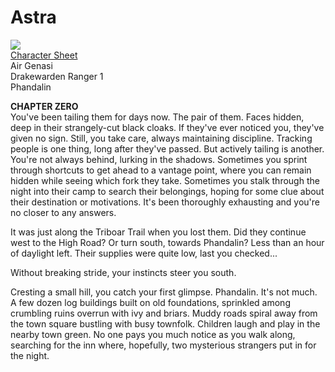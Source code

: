 # Astra

[![](https://www.dndbeyond.com/Content/Skins/Waterdeep/images/characters/default-avatar-builder.png)  
Character Sheet](https://www.dndbeyond.com/characters/104267614)  
Air Genasi  
Drakewarden Ranger 1  
Phandalin  


**CHAPTER ZERO**  
You've been tailing them for days now. The pair of them. Faces hidden, deep in their strangely-cut black cloaks. If they've ever noticed you, they've given no sign. Still, you take care, always maintaining discipline. Tracking people is one thing, long after they've passed. But actively tailing is another. You're not always behind, lurking in the shadows. Sometimes you sprint through shortcuts to get ahead to a vantage point, where you can remain hidden while seeing which fork they take. Sometimes you stalk through the night into their camp to search their belongings, hoping for some clue about their destination or motivations. It's been thoroughly exhausting and you're no closer to any answers.  

It was just along the Triboar Trail when you lost them. Did they continue west to the High Road? Or turn south, towards Phandalin? Less than an hour of daylight left. Their supplies were quite low, last you checked...  

Without breaking stride, your instincts steer you south.  

Cresting a small hill, you catch your first glimpse. Phandalin. It's not much. A few dozen log buildings built on old foundations, sprinkled among crumbling ruins overrun with ivy and briars. Muddy roads spiral away from the town square bustling with busy townfolk. Children laugh and play in the nearby town green. No one pays you much notice as you walk along, searching for the inn where, hopefully, two mysterious strangers put in for the night.  
